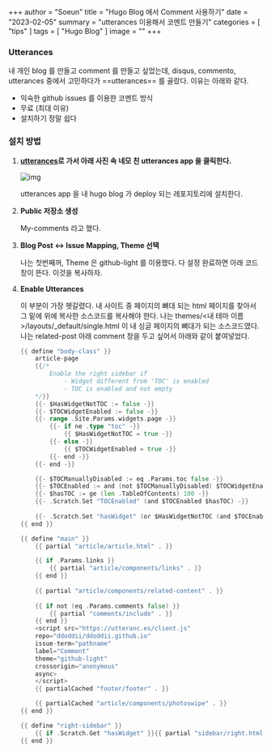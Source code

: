 +++
author = "Soeun"
title = "Hugo Blog 에서 Comment 사용하기"
date = "2023-02-05"
summary = "utterances 이용해서 코멘트 만들기"
categories = [
    "tips"
]
tags = [
    "Hugo Blog"
]
image = ""
+++

### Utterances 

내 개인 blog 를 만들고 comment 를 만들고 싶었는데, disqus, commento, utterances 중에서 고민하다가 ==utterances== 를 골랐다. 
이유는 아래와 같다. 
- 익숙한 github issues 를 이용한 코멘트 방식
- 무료 (최대 이유)
- 설치하기 정말 쉽다 


### 설치 방법

1. **[utterances](https://utteranc.es/?installation_id=40366359&setup_action=install)로 가서 아래 사진 속 네모 친 utterances app 을 클릭한다.** 

   ![img](https://github.com/ddoddii/ddoddii.github.io/assets/95014836/cd69a2c0-9b48-4687-b2e8-0d4ad43cccb3)

   utterances app 을 내 hugo blog 가 deploy 되는 레포지토리에 설치한다. 

2. **Public 저장소 생성** 

    My-comments 라고 했다.

3. **Blog Post <-> Issue Mapping, Theme 선택** 

   나는 첫번째꺼, Theme 은 github-light 를 이용했다. 
   다 설정 완료하면 아래 코드창이 뜬다. 이것을 복사하자.

4. **Enable Utterances** 

   이 부분이 가장 헷갈렸다. 내 사이트 중 페이지의 뼈대 되는 html 페이지를 찾아서 그 밑에 위에 복사한 소스코드를 복사해야 한다.
   나는 themes/<내 테마 이름>/layouts/_default/single.html 이 내 싱글 페이지의 뼈대가 되는 소스코드였다. 
   나는 related-post 아래 comment 창을 두고 싶어서 아래와 같이 붙여넣었다. 
   

    ```go
    {{ define "body-class" }}
        article-page
        {{/* 
            Enable the right sidebar if
                - Widget different from 'TOC' is enabled
                - TOC is enabled and not empty
        */}}
        {{- $HasWidgetNotTOC := false -}}
        {{- $TOCWidgetEnabled := false -}}
        {{- range .Site.Params.widgets.page -}}
            {{- if ne .type "toc" -}}
                {{ $HasWidgetNotTOC = true -}}
            {{- else -}}
                {{ $TOCWidgetEnabled = true -}}
            {{- end -}}
        {{- end -}}

        {{- $TOCManuallyDisabled := eq .Params.toc false -}}
        {{- $TOCEnabled := and (not $TOCManuallyDisabled) $TOCWidgetEnabled -}}
        {{- $hasTOC := ge (len .TableOfContents) 100 -}}
        {{- .Scratch.Set "TOCEnabled" (and $TOCEnabled $hasTOC) -}}
        
        {{- .Scratch.Set "hasWidget" (or $HasWidgetNotTOC (and $TOCEnabled $hasTOC)) -}}
    {{ end }}

    {{ define "main" }}
        {{ partial "article/article.html" . }}

        {{ if .Params.links }}
            {{ partial "article/components/links" . }}
        {{ end }}
        
        {{ partial "article/components/related-content" . }}
        
        {{ if not (eq .Params.comments false) }}
            {{ partial "comments/include" . }}
        {{ end }}
        <script src="https://utteranc.es/client.js"
        repo="ddoddii/ddoddii.github.io"
        issue-term="pathname"
        label="Comment"
        theme="github-light"
        crossorigin="anonymous"
        async>
        </script>
        {{ partialCached "footer/footer" . }}

        {{ partialCached "article/components/photoswipe" . }}
    {{ end }}

    {{ define "right-sidebar" }}
        {{ if .Scratch.Get "hasWidget" }}{{ partial "sidebar/right.html" (dict "Context" . "Scope" "page") }}{{ end}}
    {{ end }}
    ```